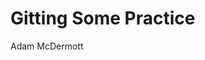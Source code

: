 
<body>
<head>
<link rel="stylesheet" href="https://AdamIzDA7F.github/styles.css">
</head>

<h1>Gitting Some Practice</h1>
Adam McDermott
</body>
